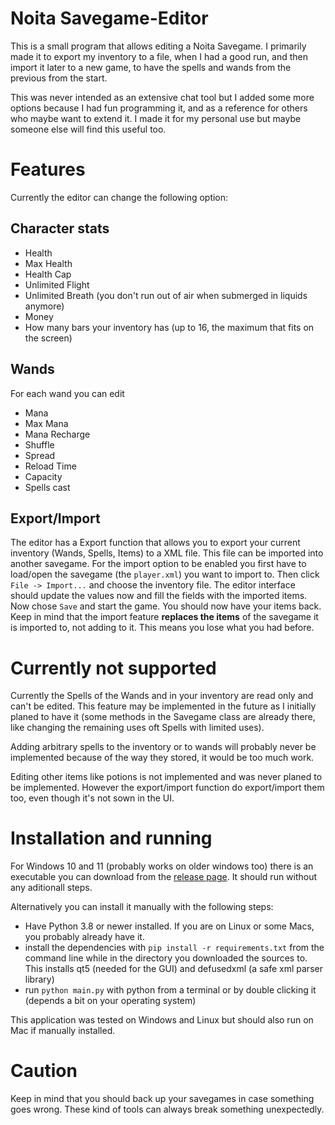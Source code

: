 # Noita Savegame-Editor

This is a small program that allows editing a Noita Savegame. I primarily made it to export my inventory to a file, when I had a good run, and then import it later to a new game, to have the spells and wands from the previous from the start.  

This was never intended as an extensive chat tool but I added some more options because I had fun programming it, and as a reference for others who maybe want to extend it. I made it for my personal use but maybe someone else will find this useful too.

# Features

Currently the editor can change the following option:

## Character stats

- Health
- Max Health
- Health Cap
- Unlimited Flight
- Unlimited Breath (you don't run out of air when submerged in liquids anymore)
- Money
- How many bars your inventory has (up to 16, the maximum that fits on the screen)


## Wands

For each wand you can edit

- Mana
- Max Mana
- Mana Recharge
- Shuffle
- Spread
- Reload Time
- Capacity
- Spells cast

## Export/Import

The editor has a Export function that allows you to export your current inventory (Wands, Spells, Items) to a XML file. This file can be imported into another savegame.
For the import option to be enabled you first have to load/open the savegame (the `player.xml`) you want to import to. Then click `File -> Import...` and choose the inventory file. The editor interface should update the values now and fill the fields with the imported items. Now chose `Save` and start the game. You should now have your items back. Keep in mind that the import feature **replaces the items** of the savegame it is imported to, not adding to it. This means you lose what you had before.

# Currently not supported

Currently the Spells of the Wands and in your inventory are read only and can't be edited. This feature may be implemented in the future as I initially planed to have it (some methods in the Savegame class are already there, like changing the remaining uses oft Spells with limited uses).

Adding arbitrary spells to the inventory or to wands will probably never be implemented because of the way they stored, it would be too much work.

Editing other items like potions is not implemented and was never planed to be implemented. However the export/import function do export/import them too, even though it's not sown in the UI.


# Installation and running
For Windows 10 and 11 (probably works on older windows too) there is an executable you can download from the [release page](https://github.com/Takiro/noita-savegame-editor/releases). It should run without any aditionall steps.

Alternatively you can install it manually with the following steps:  
- Have Python 3.8 or newer installed. If you are on Linux or some Macs, you probably already have it.
- install the dependencies with `pip install -r requirements.txt` from the command line while in the directory you downloaded the sources to. This installs qt5 (needed for the GUI) and defusedxml (a safe xml parser library)
- run `python main.py` with python from a terminal or by double clicking it (depends a bit on your operating system)

This application was tested on Windows and Linux but should also run on Mac if manually installed.

# Caution
Keep in mind that you should back up your savegames in case something goes wrong. These kind of tools can always break something unexpectedly.
